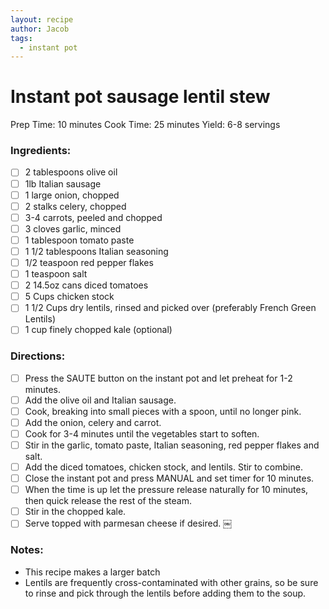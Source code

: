 ```yaml
---
layout: recipe
author: Jacob
tags:
  - instant pot
---
```


# Instant pot sausage lentil stew

Prep Time: 10 minutes Cook Time: 25 minutes Yield: 6-8 servings

### Ingredients:

- [ ] 2 tablespoons olive oil
- [ ] 1lb Italian sausage
- [ ] 1 large onion, chopped
- [ ] 2 stalks celery, chopped
- [ ] 3-4 carrots, peeled and chopped
- [ ] 3 cloves garlic, minced
- [ ] 1 tablespoon tomato paste
- [ ] 1 1/2 tablespoons Italian seasoning
- [ ] 1/2 teaspoon red pepper flakes
- [ ] 1 teaspoon salt
- [ ] 2 14.5oz cans diced tomatoes
- [ ] 5 Cups chicken stock
- [ ] 1 1/2 Cups dry lentils, rinsed and picked over (preferably French Green Lentils)
- [ ] 1 cup finely chopped kale (optional)

### Directions:

- [ ] Press the SAUTE button on the instant pot and let preheat for 1-2 minutes.
- [ ] Add the olive oil and Italian sausage.
- [ ] Cook, breaking into small pieces with a spoon, until no longer pink.
- [ ] Add the onion, celery and carrot.
- [ ] Cook for 3-4 minutes until the vegetables start to soften.
- [ ] Stir in the garlic, tomato paste, Italian seasoning, red pepper flakes and salt.
- [ ] Add the diced tomatoes, chicken stock, and lentils. Stir to combine.
- [ ] Close the instant pot and press MANUAL and set timer for 10 minutes.
- [ ] When the time is up let the pressure release naturally for 10 minutes, then quick release the rest of the steam.
- [ ] Stir in the chopped kale.
- [ ] Serve topped with parmesan cheese if desired.
￼
### Notes:

* This recipe makes a larger batch
* Lentils are frequently cross-contaminated with other grains, so be sure to rinse and pick through the lentils before adding them to the soup.